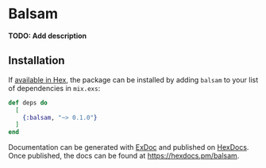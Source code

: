 # Balsam

**TODO: Add description**

## Installation

If [available in Hex](https://hex.pm/docs/publish), the package can be installed
by adding `balsam` to your list of dependencies in `mix.exs`:

```elixir
def deps do
  [
    {:balsam, "~> 0.1.0"}
  ]
end
```

Documentation can be generated with [ExDoc](https://github.com/elixir-lang/ex_doc)
and published on [HexDocs](https://hexdocs.pm). Once published, the docs can
be found at <https://hexdocs.pm/balsam>.

